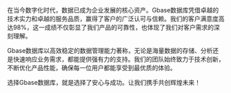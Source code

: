在当今数字化时代，数据已成为企业发展的核心资产。Gbase数据库凭借卓越的技术实力和卓越的服务品质，赢得了客户的广泛认可与信赖。我们的客户满意度高达98%，这一成绩不仅彰显了我们产品的可靠性，也体现了我们对客户需求的深刻理解。

Gbase数据库以高效稳定的数据管理能力著称，无论是海量数据的存储、分析还是快速响应业务需求，都能提供强有力的支持。我们的团队始终致力于技术创新，不断优化产品性能，确保每一位用户都能享受到最优质的体验。

选择Gbase数据库，就是选择了安心与成功。让我们携手共创辉煌未来！